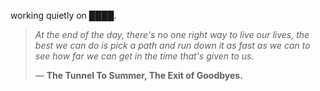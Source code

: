 working quietly on ████.


<!--QUOTE_START-->
> *At the end of the day, there's no one right way to live our lives, the best we can do is pick a path and run down it as fast as we can to see how far we can get in the time that's given to us.*  
>
>
> — **The Tunnel To Summer, The Exit of Goodbyes.**
<!--QUOTE_END-->
<!-- last updated: 2025-10-14T01:48:10.229192+00:00 -->
